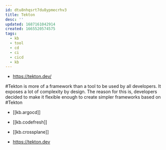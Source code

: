 ```yaml
---
id: dtu8nhqsrt7du8ypmecrhv3
title: Tekton
desc: ''
updated: 1687161042914
created: 1665520574575
tags:
  - kb
  - tool
  - cd
  - ci
  - cicd
  - kb
---
```


* https://tekton.dev/

#Tekton is more of a framework than a tool to be used by all developers.
It exposes a lot of complexity by design.
The reason for this is, developers decided to make it flexible enough to create simpler frameworks based on #Tekton

* [[kb.argocd]]
* [[kb.codefresh]]
* [[kb.crossplane]]

* <https://tekton.dev>
